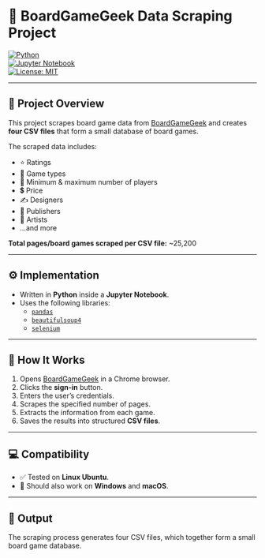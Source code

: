 # 🎲 BoardGameGeek Data Scraping Project

[![Python](https://img.shields.io/badge/Python-3.9%2B-blue)](https://www.python.org/)  
[![Jupyter Notebook](https://img.shields.io/badge/Notebook-Jupyter-orange)](https://jupyter.org/)  
[![License: MIT](https://img.shields.io/badge/License-MIT-green.svg)](LICENSE)

---

## 📌 Project Overview

This project scrapes board game data from [BoardGameGeek](https://www.boardgamegeek.com) and creates **four CSV files** that form a small database of board games.  

The scraped data includes:  
- ⭐ Ratings  
- 🎲 Game types  
- 👥 Minimum & maximum number of players  
- 💲 Price  
- ✍️ Designers  
- 🏢 Publishers  
- 🎨 Artists  
- ...and more  

**Total pages/board games scraped per CSV file:** ~25,200  

---

## ⚙️ Implementation

- Written in **Python** inside a **Jupyter Notebook**.  
- Uses the following libraries:  
  - [`pandas`](https://pandas.pydata.org/)  
  - [`beautifulsoup4`](https://www.crummy.com/software/BeautifulSoup/)  
  - [`selenium`](https://www.selenium.dev/)  

---

## 🚀 How It Works

1. Opens [BoardGameGeek](https://www.boardgamegeek.com) in a Chrome browser.  
2. Clicks the **sign-in** button.  
3. Enters the user’s credentials.  
4. Scrapes the specified number of pages.  
5. Extracts the information from each game.  
6. Saves the results into structured **CSV files**.  

---

## 💻 Compatibility

- ✅ Tested on **Linux Ubuntu**.  
- 🔄 Should also work on **Windows** and **macOS**.  

---

## 📂 Output

The scraping process generates four CSV files, which together form a small board game database.  


 
